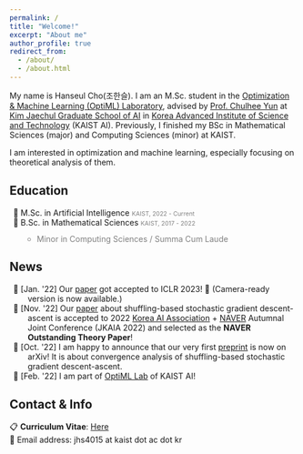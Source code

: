 ```yaml
---
permalink: /
title: "Welcome!"
excerpt: "About me"
author_profile: true
redirect_from: 
  - /about/
  - /about.html
---
```


<style>
gray { color: gray; font-size: 75%;}
.nobull {
  margin:0px; padding:0px;
  list-style: none;
  padding-left: 2rem;
  text-indent: -1.6rem;
}
.nobull2 {
  line-height:1em;
  padding-left: 1rem;
  text-indent: 0rem;
}
</style>

My name is Hanseul Cho(조한슬). I am an M.Sc. student in the [Optimization & Machine Learning (OptiML) Laboratory](https://chulheeyun.github.io), advised by [Prof. Chulhee Yun](https://chulheeyun.github.io) at [Kim Jaechul Graduate School of AI](https://gsai.kaist.ac.kr) in [Korea Advanced Institute of Science and Technology](https://www.kaist.ac.kr/en/) (KAIST AI).
Previously, I finished my BSc in Mathematical Sciences (major) and Computing Sciences (minor) at KAIST.  

I am interested in optimization and machine learning, especially focusing on theoretical analysis of them.  

Education
---

<ul class="nobull">
  <li>🏫 M.Sc. in Artificial Intelligence <gray>KAIST, 2022 - Current</gray></li>
  <li>🏫 B.Sc. in Mathematical Sciences <gray>KAIST,  2017 - 2022</gray></li>
    <ul class="nobull2" style="color:gray">
    <li>Minor in Computing Sciences / Summa Cum Laude</li>
    </ul>
</ul>

News
---

<ul class="nobull">
  <li>📰 [Jan. '22] Our <a href="https://openreview.net/forum?id=6xXtM8bFFJ">paper</a> got accepted to ICLR 2023! 🎉 (Camera-ready version is now available.)</li>
  <li>📰 [Nov. '22] Our <a href="https://arxiv.org/abs/2210.05995">paper</a> about shuffling-based stochastic gradient descent-ascent is accepted to 2022 <a href="http://aiassociation.kr">Korea AI Association</a> + <a href="https://www.navercorp.com/en">NAVER</a> Autumnal Joint Conference (JKAIA 2022) and selected as the <b>NAVER Outstanding Theory Paper</b>! </li>
  <li>📰 [Oct. '22] I am happy to announce that our very first <a href="https://arxiv.org/abs/2210.05995">preprint</a> is now on arXiv!  It is about convergence analysis of shuffling-based stochastic gradient descent-ascent. </li>
  <li>📰 [Feb. '22] I am part of <a href="https://chulheeyun.github.io">OptiML Lab</a> of KAIST AI! </li>
</ul>

Contact & Info
---

📋 **Curriculum Vitae**: [Here](../files/Curriculum_Vitae__Hanseul_Cho.pdf)  
📧 Email address: jhs4015 at kaist dot ac dot kr  